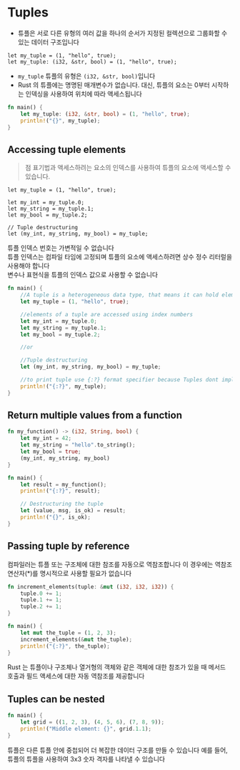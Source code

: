 # Tuples

- 튜플은 서로 다른 유형의 여러 값을 하나의 순서가 지정된 컬렉션으로 그룹화할 수 있는 데이터 구조입니다

```
let my_tuple = (1, "hello", true);
let my_tuple: (i32, &str, bool) = (1, "hello", true);
```

- `my_tuple` 튜플의 유형은 `(i32, &str, bool)`입니다
- Rust 의 튜플에는 명명된 매개변수가 없습니다. 대신, 튜플의 요소는 0부터 시작하는 인덱싱을 사용하여 위치에 따라 액세스됩니다


```rust
fn main() {
    let my_tuple: (i32, &str, bool) = (1, "hello", true);
    println!("{}", my_tuple);
}
```

## Accessing tuple elements

> 점 표기법과 액세스하려는 요소의 인덱스를 사용하여 튜플의 요소에 액세스할 수 있습니다.

```
let my_tuple = (1, "hello", true);

let my_int = my_tuple.0;
let my_string = my_tuple.1;
let my_bool = my_tuple.2;
```

```
// Tuple destructuring
let (my_int, my_string, my_bool) = my_tuple;
```

튜플 인덱스 번호는 가변적일 수 없습니다  
튜플 인덱스는 컴파일 타임에 고정되며 튜플의 요소에 액세스하려면 상수 정수 리터럴을 사용해야 합니다  
변수나 표현식을 튜플의 인덱스 값으로 사용할 수 없습니다

```rust
fn main() {
    //A tuple is a heterogeneous data type, that means it can hold elements of different types.
    let my_tuple = (1, "hello", true);

    //elements of a tuple are accessed using index numbers
    let my_int = my_tuple.0;
    let my_string = my_tuple.1;
    let my_bool = my_tuple.2;

    //or

    //Tuple destructuring
    let (my_int, my_string, my_bool) = my_tuple;

    //to print tuple use {:?} format specifier because Tuples dont implement the Display trait
    println!("{:?}", my_tuple);
}
```

## Return multiple values from a function

```rust
fn my_function() -> (i32, String, bool) {
    let my_int = 42;
    let my_string = "hello".to_string();
    let my_bool = true;
    (my_int, my_string, my_bool)
}

fn main() {
    let result = my_function();
    println!("{:?}", result);

    // Destructuring the tuple
    let (value, msg, is_ok) = result;
    println!("{}", is_ok);
}
```

## Passing tuple by reference

컴파일러는 튜플 또는 구조체에 대한 참조를 자동으로 역참조합니다
이 경우에는 역참조 연산자(*)를 명시적으로 사용할 필요가 없습니다

```rust
fn increment_elements(tuple: &mut (i32, i32, i32)) {
    tuple.0 += 1;
    tuple.1 += 1;
    tuple.2 += 1;
}

fn main() {
    let mut the_tuple = (1, 2, 3);
    increment_elements(&mut the_tuple);
    println!("{:?}", the_tuple);
}
```

Rust 는 튜플이나 구조체나 열거형의 객체와 같은 객체에 대한 참조가 있을 때 메서드 호출과 필드 액세스에 대한 자동 역참조를 제공합니다

## Tuples can be nested

```rust
fn main() {
    let grid = ((1, 2, 3), (4, 5, 6), (7, 8, 9));
    println!("Middle element: {}", grid.1.1);
}
```

튜플은 다른 튜플 안에 중첩되어 더 복잡한 데이터 구조를 만들 수 있습니다
예를 들어, 튜플의 튜플을 사용하여 3x3 숫자 격자를 나타낼 수 있습니다
